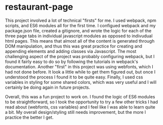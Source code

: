 # restaurant-page

This project involved a lot of technical "firsts" for me. I used webpack, npm scripts, and ES6 modules all for the first time. I configued webpack and my package.json file, created a gitignore, and wrote the logic for each of the three page tabs in individual javascript modules as opposed to indivudual html pages. This means that almost all of the content is generated through DOM manipulation, and thus this was great practice for creating and appending elements and adding classes via Javascript. The most challenging aspect of the project was probably configuring webpack, but I found it fairly easy to do so by following the tutorials in webpack's documentation. Another "first" in this project was using webfonts, which I had not done before. It look a little while to get them figured out, but once I understood the process I found it to be quite easy. Finally, I used css variables in styling for some shared colors, which was very useful and I will certainly be doing again in future projects.

Overall, this was a fun project to work on. I found the logic of ES6 modules to be straightforward, so I took the opportunity to try a few other tricks I had read about (webfonts, css variables) and I feel like I was able to learn quite a bit. My overall design/styling still needs improvement, but the more I practice the better I get.